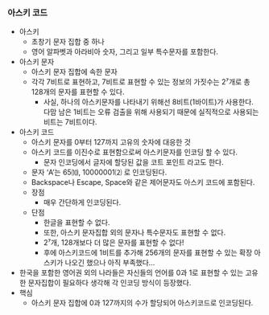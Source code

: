 ### 아스키 코드

- 아스키
    - 초창기 문자 집합 중 하나
    - 영어 알파벳과 아라비아 숫자, 그리고 일부 특수문자를 포함한다.
- 아스키 문자
    - 아스키 문자 집합에 속한 문자
    - 각각 7비트로 표현하고, 7비트로 표현할 수 있는 정보의 가짓수는 2⁷개로 총 128개의 문자를 표현할 수 있다.
        - 사실, 하나의 아스키문자를 나타내기 위해선 8비트(1바이트)가 사용한다. 다맘 남은 1비트는 오류 검출을 위해 사용되기 때문에 실직적으로 사용되는 비트는 7비트이다.
- 아스키 코드
    - 아스키 문자를 0부터 127까지 고유의 숫자에 대응한 것
    - 아스키 코드를 이진수로 표현함으로써 아스키문자를 인코딩 할 수 있다.
        - 문자 인코딩에서 글자에 할당된 값을 코트 포인트 라고도 한다.
    - 문자 ‘A’는 65⑽, 10000001⑵ 로 인코딩된다.
    - Backspace나 Escape, Space와 같은 제어문자도 아스키 코드에 포함된다.
    - 장점
        - 매우 간단하게 인코딩된다.
    - 단점
        - 한글을 표현할 수 없다.
        - 또한, 아스키 문자집합 외의 문자나 특수문자도 표현할 수 없다.
        - 2⁷개, 128개보다 더 많은 문자를 표현할 수 없다!
        - 후에 아스키코드에 1비트를 추가해 256개의 문자를 표현할 수 있는 확장 아스키가 나오긴 했으나 아직 부족했다…
- 한국을 포함한 영어권 외의 나라들은 자신들의 언어를 0과 1로 표현할 수 있는 고유한 문자집합이 필요하다 생각해 각 인코딩 방식이 등장했다.
- 핵심
    - 아스키 문자 집합에 0과 127까지의 수가 할당되어 아스키코드로 인코딩된다.
